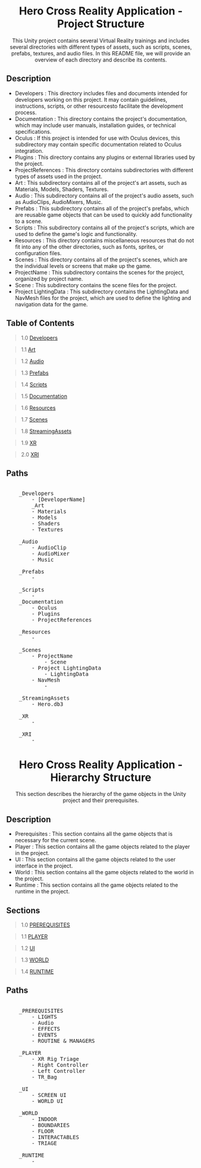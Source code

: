 <h1 align="center"> Hero Cross Reality Application - Project Structure </h1>

<p align="center"> This Unity project contains several Virtual Reality trainings and includes several directories with different types of assets, such as scripts, scenes, prefabs, textures, and audio files. In this README file, we will provide an overview of each directory and describe its contents.</p>

## Description

- Developers :
This directory includes files and documents intended for developers working on this project. It may contain guidelines, instructions, scripts, or other resourcesto facilitate the development process.
- Documentation :
This directory contains the project's documentation, which may include user manuals, installation guides, or technical specifications.
- Oculus :
If this project is intended for use with Oculus devices, this subdirectory may contain specific documentation related to Oculus integration.
- Plugins :
This directory contains any plugins or external libraries used by the project.
- ProjectReferences : 
This directory contains subdirectories with different types of assets used in the project. 
- Art :
This subdirectory contains all of the project's art assets, such as Materials, Models, Shaders, Textures.
- Audio :
This subdirectory contains all of the project's audio assets, such as AudioClips, AudioMixers, Music.
- Prefabs :
This subdirectory contains all of the project's prefabs, which are reusable game objects that can be used to quickly add functionality to a scene.
- Scripts :
This subdirectory contains all of the project's scripts, which are used to define the game's logic and functionality. 
- Resources :
This directory contains miscellaneous resources that do not fit into any of the other directories, such as fonts, sprites, or configuration files.
- Scenes :
This directory contains all of the project's scenes, which are the individual levels or screens that make up the game. 
- ProjectName :
This subdirectory contains the scenes for the project, organized by project name. 
- Scene :
This subdirectory contains the scene files for the project. 
- Project LightingData :
This subdirectory contains the LightingData and NavMesh files for the project, which are used to define the lighting and navigation data for the game.

## Table of Contents

> 1.0 [Developers](#structure-Developers) 

> 1.1 [Art](#structure-Art) 

> 1.2 [Audio](#structure-Audio) 

> 1.3 [Prefabs](#structure-Prefabs) 

> 1.4 [Scripts](#structure-Scripts) 

> 1.5 [Documentation](#structure-Documentation) 

> 1.6 [Resources](#structure-Resources) 

> 1.7 [Scenes](#structure-Scenes) 

> 1.8 [StreamingAssets](#structure-StreamingAssets) 

> 1.9 [XR](#structure-XR) 

> 2.0 [XRI](#structure-XRI)

## Paths

<pre>
<a name="structure-Developers">
	_Developers</a>
		- [DeveloperName]
		<a name="structure-Art">_Art</a>
		- Materials
		- Models
		- Shaders
		- Textures
	<a name="structure-Audio">	
	_Audio</a>
		- AudioClip		
		- AudioMixer		
		- Music
	<a name="structure-">	
	_Prefabs</a>
		- 
<a name="structure-">
	_Scripts</a>
		-
	_<a name="structure-Documentation">Documentation</a>
		- <a name="structure-Oculus">Oculus</a>
		- <a name="structure-Plugins">Plugins</a>
		- <a name="structure-ProjectReferences">ProjectReferences</a>
		<a name="structure-">
	_Resources</a>
		-	
		<a name="structure-Scenes">	
	_Scenes</a>
		- ProjectName
			- Scene
		- Project LightingData
			- LightingData
		- NavMesh
			- 
		<a name="structure-StreamingAssets">
	_StreamingAssets</a>
		- Hero.db3
		<a name="structure-">
	_XR</a>
		-
		<a name="structure-">
	_XRI</a>
		-
</pre>

<a name="1.0"></a>
<a name="structure-Developers"></a>

<h1 align="center"> Hero Cross Reality Application - Hierarchy Structure </h1>

<p align="center">This section describes the hierarchy of the game objects in the Unity project and their prerequisites.</p>

## Description

- Prerequisites :
This section contains all the game objects that is necessary for the current scene.
- Player :
This section contains all the game objects related to the player in the project.
- UI :
This section contains all the game objects related to the user interface in the project.
- World :
This section contains all the game objects related to the world in the project.
- Runtime :
This section contains all the game objects related to the runtime in the project.

## Sections

> 1.0 [PREREQUISITES](#structure-PREREQUISITES) 

> 1.1 [PLAYER](#structure-PLAYER) 

> 1.2 [UI](#structure-UI) 

> 1.3 [WORLD](#structure-WORLD) 

> 1.4 [RUNTIME](#structure-RUNTIME) 

## Paths

<pre>
<a name="structure-PREREQUISITES">
	_PREREQUISITES</a>
		- LIGHTS
		- Audio
		- EFFECTS
		- EVENTS
		- ROUTINE & MANAGERS
<a name="structure-PLAYER">
	_PLAYER</a>
		- XR Rig Triage
		- Right Controller
		- Left Controller
		- TR_Bag
<a name="structure-UI">
	_UI</a>
		- SCREEN UI
		- WORLD UI
<a name="structure-WORLD">
	_WORLD</a>
		- INDOOR
		- BOUNDARIES
		- FLOOR
		- INTERACTABLES
		- TRIAGE	
<a name="structure-">
	_RUNTIME</a>
		- 
</pre>
